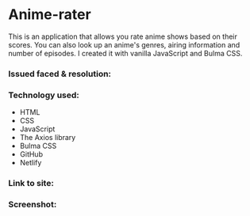 # Anime-rater

This is an application that allows you rate anime shows based on their scores. You can also look up an anime's genres, airing information and number of episodes. I created it with vanilla JavaScript and Bulma CSS.

<h3>Issued faced & resolution:</h3>

<h3>Technology used:</h3>

- HTML
- CSS
- JavaScript
- The Axios library
- Bulma CSS
- GitHub
- Netlify

<h3>Link to site:</h3>


<h3>Screenshot:</h3>
